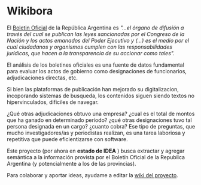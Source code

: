 # Wikibora

El [Boletin Oficial](https://www.boletinoficial.gob.ar/) de la República Argentina es *"...el órgano de difusión a través del cual se publican las leyes sancionadas por el Congreso de la Nación y los actos emanados del Poder Ejecutivo y (...) es el medio por el cual ciudadanos y organismos cumplen con las responsabilidades jurídicas, que hacen a la transparencia de su accionar como tales".*

El análisis de los boletines oficiales es una fuente de datos fundamental para evaluar los actos de gobierno como designaciones de funcionarios, adjudicaciones directas, etc. 

Si bien las plataformas de publicación han mejorado su digitalizacion, incoporando sistemas de busqueda, los contenidos siguen siendo textos no hipervinculados, dificiles de navegar.

¿Qué otras adjudicaciones obtuvo una empresa? ¿cual es el total de montos que ha ganado en determinado período? ¿qué otras designaciones tuvo tal persona designada en un cargo? ¿cuanto cobra? Ese tipo de preguntas, que mucho investigadores/as y periodistas realizan, es una tarea laboriosa y repetitiva que puede eficientizarse con software. 

Este proyecto (por ahora en **estado de IDEA** ) busca extractar y agregar semántica a la información provista por el Boletín Oficial de la Republica Argentina (y potencialmente a los de las provincias). 

Para colaborar y aportar ideas, ayudame a editar la [wiki del proyecto](https://github.com/mgaitan/wikibora/wiki). 




